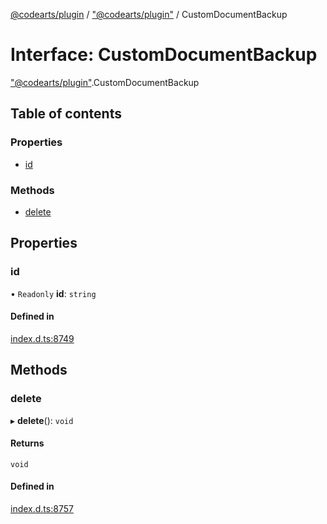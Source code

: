 [@codearts/plugin](../README.md) / ["@codearts/plugin"](../modules/_codearts_plugin_.md) / CustomDocumentBackup

# Interface: CustomDocumentBackup

["@codearts/plugin"](../modules/_codearts_plugin_.md).CustomDocumentBackup

## Table of contents

### Properties

- [id](codearts_plugin_.CustomDocumentBackup.md#id)

### Methods

- [delete](codearts_plugin_.CustomDocumentBackup.md#delete)

## Properties

### id

• `Readonly` **id**: `string`

#### Defined in

[index.d.ts:8749](https://github.com/huaweicloud/cloudide-plugin-api/blob/03c74e5/index.d.ts#L8749)

## Methods

### delete

▸ **delete**(): `void`

#### Returns

`void`

#### Defined in

[index.d.ts:8757](https://github.com/huaweicloud/cloudide-plugin-api/blob/03c74e5/index.d.ts#L8757)
